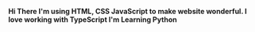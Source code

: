 <b>Hi There<b/>
I'm using HTML, CSS JavaScript to make website wonderful.
<b>I love working with</b>
TypeScript
<b>I'm Learning</b>
Python


